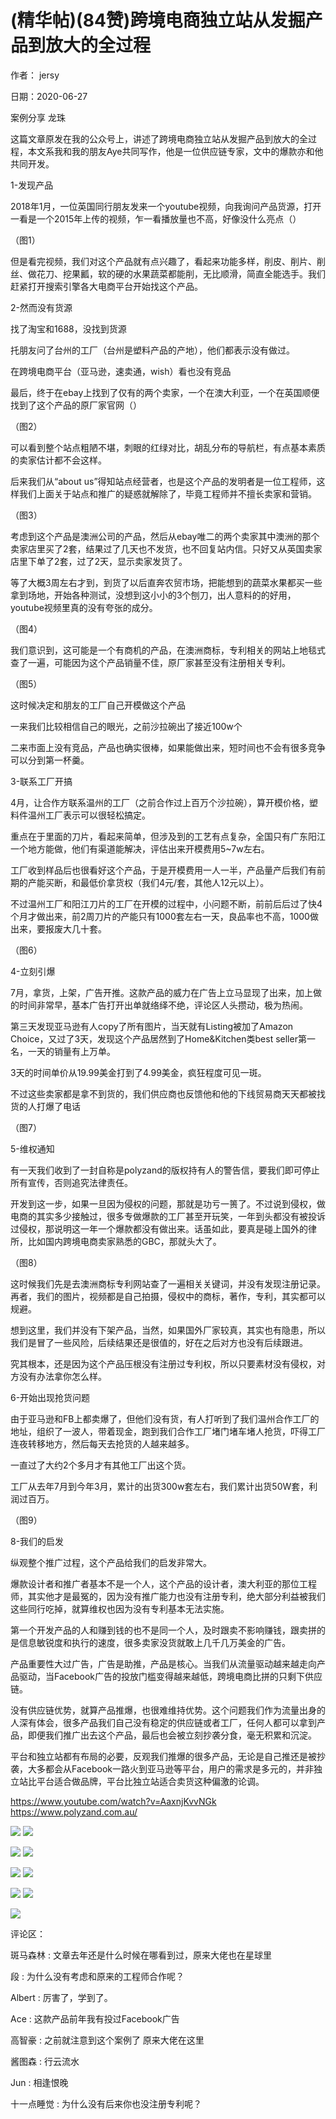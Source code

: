 
# (精华帖)(84赞)跨境电商独立站从发掘产品到放大的全过程

作者： jersy

日期：2020-06-27

案例分享  龙珠

这篇文章原发在我的公众号上，讲述了跨境电商独立站从发掘产品到放大的全过程，本文系我和我的朋友Aye共同写作，他是一位供应链专家，文中的爆款亦和他共同开发。

1-发现产品

2018年1月，一位英国同行朋友发来一个youtube视频，向我询问产品货源，打开一看是一个2015年上传的视频，乍一看播放量也不高，好像没什么亮点（）

（图1）

但是看完视频，我们对这个产品就有点兴趣了，看起来功能多样，削皮、削片、削丝、做花刀、挖果瓤，软的硬的水果蔬菜都能削，无比顺滑，简直全能选手。我们赶紧打开搜索引擎各大电商平台开始找这个产品。

2-然而没有货源

找了淘宝和1688，没找到货源

托朋友问了台州的工厂（台州是塑料产品的产地），他们都表示没有做过。

在跨境电商平台（亚马逊，速卖通，wish）看也没有竞品

最后，终于在ebay上找到了仅有的两个卖家，一个在澳大利亚，一个在英国顺便找到了这个产品的原厂家官网（）

 

 

（图2）

可以看到整个站点粗陋不堪，刺眼的红绿对比，胡乱分布的导航栏，有点基本素质的卖家估计都不会这样。

后来我们从“about us”得知站点经营者，也是这个产品的发明者是一位工程师，这样我们上面关于站点和推广的疑惑就解除了，毕竟工程师并不擅长卖家和营销。

（图3）

考虑到这个产品是澳洲公司的产品，然后从ebay唯二的两个卖家其中澳洲的那个卖家店里买了2套，结果过了几天也不发货，也不回复站内信。只好又从英国卖家店里下单了2套，过了2天，显示卖家发货了。

等了大概3周左右才到，到货了以后直奔农贸市场，把能想到的蔬菜水果都买一些拿到场地，开始各种测试，没想到这小小的3个刨刀，出人意料的的好用，youtube视频里真的没有夸张的成分。

（图4）

我们意识到，这可能是一个有商机的产品，在澳洲商标，专利相关的网站上地毯式查了一遍，可能因为这个产品销量不佳，原厂家甚至没有注册相关专利。

（图5）

这时候决定和朋友的工厂自己开模做这个产品

一来我们比较相信自己的眼光，之前沙拉碗出了接近100w个

二来市面上没有竞品，产品也确实很棒，如果能做出来，短时间也不会有很多竞争可以分到第一杯羹。

3-联系工厂开搞

4月，让合作方联系温州的工厂（之前合作过上百万个沙拉碗），算开模价格，塑料件温州工厂表示可以很轻松搞定。

重点在于里面的刀片，看起来简单，但涉及到的工艺有点复杂，全国只有广东阳江一个地方能做，他们有渠道能解决，评估出来开模费用5~7w左右。

工厂收到样品后也很看好这个产品，于是开模费用一人一半，产品量产后我们有前期的产能买断，和最低价拿货权（我们4元/套，其他人12元以上）。

 

 

不过温州工厂和阳江刀片的工厂在开模的过程中，小问题不断，前前后后过了快4个月才做出来，前2周刀片的产能只有1000套左右一天，良品率也不高，1000做出来，要报废大几十套。

（图6）

4-立刻引爆

7月，拿货，上架，广告开推。这款产品的威力在广告上立马显现了出来，加上做的时间非常早，基本广告打开出单就络绎不绝，评论区人头攒动，极为热闹。

第三天发现亚马逊有人copy了所有图片，当天就有Listing被加了Amazon Choice，又过了3天，发现这个产品居然到了Home&Kitchen类best seller第一名，一天的销量有上万单。

3天的时间单价从19.99美金打到了4.99美金，疯狂程度可见一斑。

不过这些卖家都是拿不到货的，我们供应商也反馈他和他的下线贸易商天天都被找货的人打爆了电话

（图7）

5-维权通知

有一天我们收到了一封自称是polyzand的版权持有人的警告信，要我们即可停止所有宣传，否则追究法律责任。

开发到这一步，如果一旦因为侵权的问题，那就是功亏一篑了。不过说到侵权，做电商的其实多少接触过，很多专做爆款的工厂甚至开玩笑，一年到头都没有被投诉过侵权，那说明这一年一个爆款都没有做出来。话虽如此，要真是碰上国外的律所，比如国内跨境电商卖家熟悉的GBC，那就头大了。

（图8）

这时候我们先是去澳洲商标专利网站查了一遍相关关键词，并没有发现注册记录。再者，我们的图片，视频都是自己拍摄，侵权中的商标，著作，专利，其实都可以规避。

想到这里，我们并没有下架产品，当然，如果国外厂家较真，其实也有隐患，所以我们是冒了一些风险，后续结果还是很值的，好在之后对方也没有后续跟进。

究其根本，还是因为这个产品压根没有注册过专利权，所以只要素材没有侵权，对方没有办法拿你怎么样。

 

 

6-开始出现抢货问题

由于亚马逊和FB上都卖爆了，但他们没有货，有人打听到了我们温州合作工厂的地址，组织了一波人，带着现金，跑到我们合作工厂堵门堵车堵人抢货，吓得工厂连夜转移地方，然后每天去抢货的人越来越多。

一直过了大约2个多月才有其他工厂出这个货。

工厂从去年7月到今年3月，累计的出货300w套左右，我们累计出货50W套，利润过百万。

（图9）

8-我们的启发

纵观整个推广过程，这个产品给我们的启发非常大。

爆款设计者和推广者基本不是一个人，这个产品的设计者，澳大利亚的那位工程师，其实他才是最冤的，因为没有推广能力也没有注册专利，绝大部分利益被我们这些同行吃掉，就算维权也因为没有专利基本无法实施。

第一个开发产品的人和赚到钱的也不是同一个人，及时跟卖不影响赚钱，跟卖拼的是信息敏锐度和执行的速度，很多卖家没货就敢上几千几万美金的广告。

产品重要性大过广告，广告是助推，产品是核心。当我们从流量驱动越来越走向产品驱动，当Facebook广告的投放门槛变得越来越低，跨境电商比拼的只剩下供应链。

没有供应链优势，就算产品推爆，也很难维持优势。这个问题我们作为流量出身的人深有体会，很多产品我们自己没有稳定的供应链或者工厂，任何人都可以拿到产品，即便我们推广出去这个产品，最后也会被立刻抄袭分食，毫无积累和沉淀。

平台和独立站都有布局的必要，反观我们推爆的很多产品，无论是自己推还是被抄袭，大多都会从Facebook一路火到亚马逊等平台，用户的需求是多元的，并非独立站比平台适合做品牌，平台比独立站适合卖货这种偏激的论调。

https://www.youtube.com/watch?v=AaxnjKvvNGk https://www.polyzand.com.au/ 

 

![](img/amazon_2342.png) ![](img/amazon_2343.png)

 

 

![](img/amazon_2348.png) ![](img/amazon_2349.png)

 

 

![](img/amazon_2354.png) ![](img/amazon_2355.png)

 

 

![](img/amazon_2360.png) ![](img/amazon_2361.png)

 

 

![](img/amazon_2366.png)

评论区：

斑马森林 : 文章去年还是什么时候在哪看到过，原来大佬也在星球里

段 : 为什么没有考虑和原来的工程师合作呢？

Albert : 厉害了，学到了。

Ace : 这款产品前年我有投过Facebook广告

高智豪 : 之前就注意到这个案例了  原来大佬在这里

酱图森 : 行云流水

 

 

Jun : 相逢恨晚

十一点睡觉 : 为什么没有后来你也没注册专利呢？
